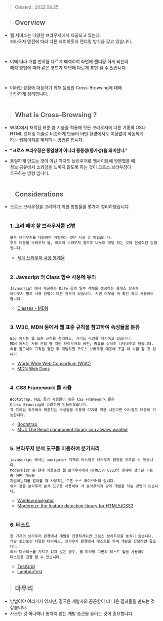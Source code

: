 > Created : 2022.08.25

> ## Overview

- 웹 서비스는 다양한 브라우저에서 제공되고 있는데, 
<br> 브라우저 엔진에 따라 다른 레이아웃과 렌더링 방식을 갖고 있습니다.
<br>

- 이에 따라 개발 언어를 다르게 해석하여 화면에 렌더링 하게 되는데 
<br> 해석 방법에 따라 같은 코드가 화면에 다르게 표현 될 수 있습니다.
<br>

- 이러한 상황에 대응하기 위해 등장한 Cross-Browsing에 대해 
<br> 간단하게 정리합니다.
<br><br>

> ## What is Cross-Browsing ? 

- W3C에서 채택된 표준 웹 기술을 적용해 모든 브라우저에 다른 기종의 OS나 <br> HTML 렌더링 기술로 비슷하게 만들어 어떤 환경에서도 이상없이 작동되게 <br> 하는 웹페이지를 제작하는 방법론 입니다.

- **"크로스 브라우징은 동일성이 아니라 동등성(등가성)을 의미한다."**

- 동일하게 만드는 것이 아닌 각자의 브라우저로 웹사이트에 방문했을 때 
<br> 정보 공유에서 소외감을 느끼지 않도록 하는 것이 크로스 브라우징이 
<br> 추구하는 방향 입니다.
<br><br>
> ## Considerations

- 크로스 브라우징을 고려하기 위한 방법들을 몇가지 정리하였습니다.
<br><br>

  ### **1. 고려 해야 할 브라우저를 선별** 
      모든 브라우저를 대응하여 개발하는 것은 사실 상 어렵습니다. 
      주로 대응할 브라우저 들, 이외의 브라우저 정도로 나누어 개발 하는 것이 현실적인 방법 입니다.

  - [세계 브라우저 사용 통계율](https://gs.statcounter.com/) <br><br>

  ### **2. Javscript 의 Class 함수 사용에 유의**
      Javascript 에서 제공하는 Date 등의 일부 객체를 생성하는 클래스 함수가 
      브라우저 별로 사용 방법이 다른 경우가 있습니다. 지원 여부를 꼭 확인 하고 사용해야 합니다.

  - [Classes - MDN](https://developer.mozilla.org/ko/docs/Web/JavaScript/Reference/Classes) <br><br> 


  ### **3. W3C, MDN 등에서 웹 표준 규칙을 참고하여 속성들을 분류**  
      W3C 에서는 웹 표준 규칙을 정의하고, 가이드 라인을 제시하고 있습니다.
      MDN 에서는 사용 문법 별 지원 브라우저의 버전, 종류를 상세히 나타내주고 있습니다.
      이를 참고하여 규칙을 정한 후 개발하면 크로스 브라우징 대응에 조금 더 수월 할 것 입니다.
  - [World Wide Web Consortium (W3C)](https://www.w3.org/)
  - [MDN Web Docs](https://developer.mozilla.org/ko/) <br><br>

  ### **4. CSS Framework 를 사용**  
      BootStrap, Mui 등의 사용률이 높은 CSS Framework 들은 
      Cross Browsing을 고려하여 만들어졌습니다.
      각 프레임 워크에서 제공하는 속성들을 이용해 CSS를 적용 시킨다면 어느정도 대응이 가능합니다.
  - [Bootstrap](https://getbootstrap.com/)
  - [MUI: The React component library you always wanted](https://mui.com/)
<br><br>

  ### **5. 브라우저 분석 도구를 이용하여 분기처리**
      javascript 에서는 navigator 객체로 어느정도 브라우저 환경을 유추할 수 있습니다.
      Modernizr 는 현재 이용중인 웹 브라우저에서 HTML5와 CSS3의 명세에 정의된 기능 중 어떤 기능을 
      지원하는지를 알아볼 때 사용하는 오픈 소스 라이브러리 입니다.
      위와 같은 브라우저 분석 도구를 사용하여 각 브라우저에 맞게 개발을 하는 방법이 있습니다.
  - [Window.navigator](https://developer.mozilla.org/ko/docs/Web/API/Window/navigator)
  - [Modernizr: the feature detection library for HTML5/CSS3](https://modernizr.com/)
<br><br>

  ### **6. 테스트**
      한 가지의 브라우저 환경에서 개발을 진행하게되면 크로스 브라우징을 놓치기 쉽습니다.
      개발 중간중간 다양한 디바이스, 브라우저 환경에서 테스트를 하며 개발을 진행하면 좋습니다.
      여러 디바이스를 가지고 있지 않은 경우, 웹 미러링 기반의 테스트 툴을 사용하여 
      테스트를 진행 할 수 있습니다.
  - [TestGrid](https://www.testgrid.io/)
  - [LambdaTest](https://www.lambdatest.com/)

> ## 마무리

- 방법이야 여러가지 있지만, 결국은 개발자의 꼼꼼함이 더 나은 결과물을 만드는 것 같습니다.
- 사소한 것 하나하나 놓치지 않는 개발 습관을 들이는 것이 중요합니다.